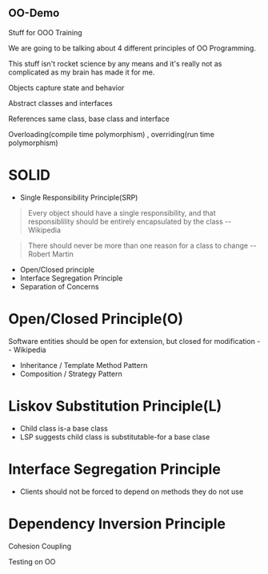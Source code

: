 ## OO-Demo
Stuff for OOO Training

We are going to be talking about 4 different principles of OO Programming.

This stuff isn't rocket science by any means and it's really not as complicated as my brain has made it for me.

Objects capture state and behavior

Abstract classes and interfaces

References same class, base class and interface

Overloading(compile time polymorphism) , overriding(run time polymorphism)

# SOLID 
- Single Responsibility Principle(SRP)
> Every object should have a single responsibility, and that responsiblility should be entirely encapsulated by the class -- Wikipedia

> There should never be more than one reason for a class to change -- Robert Martin

- Open/Closed principle
- Interface Segregation Principle
- Separation of Concerns

# Open/Closed Principle(O)
Software entities should be open for extension, but closed for modification -- Wikipedia
- Inheritance / Template Method Pattern
- Composition / Strategy Pattern

# Liskov Substitution Principle(L)

- Child class is-a base class
- LSP suggests child class is substitutable-for a base clase

# Interface Segregation Principle

- Clients should not be forced to depend on methods they do not use

# Dependency Inversion Principle

Cohesion
Coupling



Testing on OO



